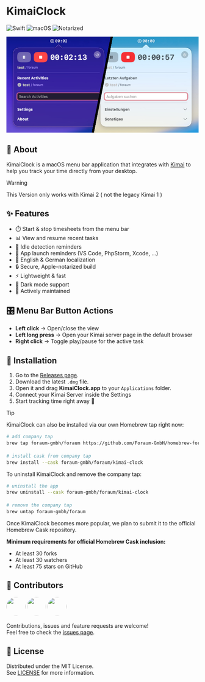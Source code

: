 # KimaiClock

![Swift](https://img.shields.io/badge/Swift-5.0-brightgreen?logo=swift&logoColor=white)
![macOS](https://img.shields.io/badge/macOS-15+-brightgreen?logo=apple&logoColor=white)
![Notarized](https://img.shields.io/badge/Notarized-Yes-brightgreen?logo=apple&logoColor=white)

![App Overview](https://github.com/Foraum-GmbH/kimai-clock/blob/main/assets/hero.jpeg?raw=true)

## 📖 About

KimaiClock is a macOS menu bar application that integrates with [Kimai](https://www.kimai.org/) to help you track your time directly from your desktop.

> [!WARNING]  
> This Version only works with Kimai 2 ( not the legacy Kimai 1 )

## ✨ Features

- ⏱️ Start & stop timesheets from the menu bar  
- 📊 View and resume recent tasks  
- 🔔 Idle detection reminders  
- 🔔 App launch reminders (VS Code, PhpStorm, Xcode, …)  
- 📓 English & German localization  
- 🔒 Secure, Apple-notarized build  
- ⚡ Lightweight & fast  
- 🌙 Dark mode support  
- 📨 Actively maintained

## 🎛️ Menu Bar Button Actions

- **Left click** → Open/close the view  
- **Left long press** → Open your Kimai server page in the default browser  
- **Right click** → Toggle play/pause for the active task

## 🚀 Installation

1. Go to the [Releases page](../../releases).  
2. Download the latest `.dmg` file.  
3. Open it and drag **KimaiClock.app** to your `Applications` folder.  
4. Connect your Kimai Server inside the Settings
5. Start tracking time right away 🚀

> [!TIP]  
> KimaiClock can also be installed via our own Homebrew tap right now:
>
> ```bash
> # add company tap
> brew tap foraum-gmbh/foraum https://github.com/Foraum-GmbH/homebrew-foraum
>
> # install cask from company tap
> brew install --cask foraum-gmbh/foraum/kimai-clock
> ```
>
> To uninstall KimaiClock and remove the company tap:
>
> ```bash
> # uninstall the app
> brew uninstall --cask foraum-gmbh/foraum/kimai-clock
>
> # remove the company tap
> brew untap foraum-gmbh/foraum
> ```
>
> 
> Once KimaiClock becomes more popular, we plan to submit it to the official Homebrew Cask repository.
>
> **Minimum requirements for official Homebrew Cask inclusion:**  
> - At least 30 forks  
> - At least 30 watchers  
> - At least 75 stars on GitHub

## 🤝 Contributors
<a href="https://github.com/fabian-rohr"><img src="https://images.weserv.nl/?url=avatars.githubusercontent.com/u/20979750&w=300&h=300&fit=cover&mask=circle" width="50" height="50" style="border-radius:50%"/></a>
<a href="https://github.com/undeadd"><img src="https://images.weserv.nl/?url=avatars.githubusercontent.com/u/8116188&w=300&h=300&fit=cover&mask=circle" width="50" height="50" style="border-radius:50%"/></a>
<a href="https://github.com/dependabot"><img src="https://images.weserv.nl/?url=avatars.githubusercontent.com/u/27347476?s=200&w=300&h=300&fit=cover&mask=circle" width="50" height="50" style="border-radius:50%"/></a>

Contributions, issues and feature requests are welcome!  
Feel free to check the [issues page](../../issues).  

## 📜 License

Distributed under the MIT License.  
See [LICENSE](LICENSE) for more information.
